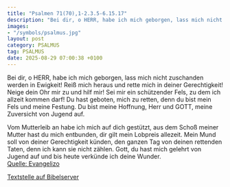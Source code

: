 ```yaml
---
title: "Psalmen 71(70),1-2.3.5-6.15.17"
description: "Bei dir, o HERR, habe ich mich geborgen, lass mich nicht zuschanden werden in Ewigkeit! Reiß mich heraus und rette mich in deiner Gerechtigkeit! Neige dein Ohr mir zu und hilf mir! Sei mir ein schützender Fels, zu dem ich allzeit kommen darf! Du hast geboten, mich zu retten, denn...."
images:
- "/symbols/psalmus.jpg"
layout: post
category: PSALMUS
tag: PSALMUS
date: 2025-08-29 07:00:38 +0100
---
```

Bei dir, o HERR, habe ich mich geborgen, lass mich nicht zuschanden werden in Ewigkeit!
Reiß mich heraus und rette mich in deiner Gerechtigkeit! Neige dein Ohr mir zu und hilf mir!
Sei mir ein schützender Fels, zu dem ich allzeit kommen darf! Du hast geboten, mich zu retten, denn du bist mein Fels und meine Festung.<!--more-->
Du bist meine Hoffnung, Herr und GOTT, meine Zuversicht von Jugend auf.

Vom Mutterleib an habe ich mich auf dich gestützt, aus dem Schoß meiner Mutter hast du mich entbunden, dir gilt mein Lobpreis allezeit.
Mein Mund soll von deiner Gerechtigkeit künden, den ganzen Tag von deinen rettenden Taten, denn ich kann sie nicht zählen.
Gott, du hast mich gelehrt von Jugend auf und bis heute verkünde ich deine Wunder.<br>
[Quelle: Evangelizo](https://evangeliumtagfuertag.org/DE/gospel)

[Textstelle auf Bibelserver](https://www.bibleserver.com/EU/ps71(70),1-2.3.5-6.15.17)
